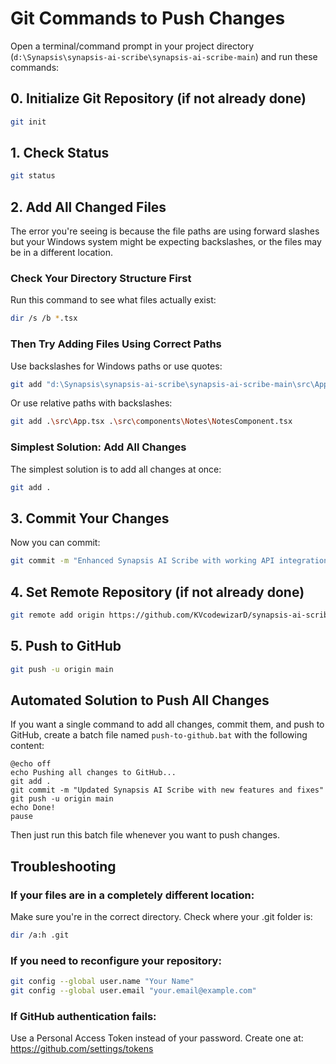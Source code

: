 # Git Commands to Push Changes

Open a terminal/command prompt in your project directory (`d:\Synapsis\synapsis-ai-scribe\synapsis-ai-scribe-main`) and run these commands:

## 0. Initialize Git Repository (if not already done)
```bash
git init
```

## 1. Check Status
```bash
git status
```

## 2. Add All Changed Files
The error you're seeing is because the file paths are using forward slashes but your Windows system might be expecting backslashes, or the files may be in a different location.

### Check Your Directory Structure First

Run this command to see what files actually exist:
```bash
dir /s /b *.tsx
```

### Then Try Adding Files Using Correct Paths

Use backslashes for Windows paths or use quotes:
```bash
git add "d:\Synapsis\synapsis-ai-scribe\synapsis-ai-scribe-main\src\App.tsx"
```

Or use relative paths with backslashes:
```bash
git add .\src\App.tsx .\src\components\Notes\NotesComponent.tsx
```

### Simplest Solution: Add All Changes

The simplest solution is to add all changes at once:
```bash
git add .
```

## 3. Commit Your Changes
Now you can commit:
```bash
git commit -m "Enhanced Synapsis AI Scribe with working API integration, interactive Notes, Research Papers, Knowledge Graph with import feature, and Library functionality"
```

## 4. Set Remote Repository (if not already done)
```bash
git remote add origin https://github.com/KVcodewizarD/synapsis-ai-scribe-main.git
```

## 5. Push to GitHub
```bash
git push -u origin main
```

## Automated Solution to Push All Changes

If you want a single command to add all changes, commit them, and push to GitHub, create a batch file named `push-to-github.bat` with the following content:

```batch
@echo off
echo Pushing all changes to GitHub...
git add .
git commit -m "Updated Synapsis AI Scribe with new features and fixes"
git push -u origin main
echo Done!
pause
```

Then just run this batch file whenever you want to push changes.

## Troubleshooting

### If your files are in a completely different location:
Make sure you're in the correct directory. Check where your .git folder is:
```bash
dir /a:h .git
```

### If you need to reconfigure your repository:
```bash
git config --global user.name "Your Name"
git config --global user.email "your.email@example.com"
```

### If GitHub authentication fails:
Use a Personal Access Token instead of your password.
Create one at: https://github.com/settings/tokens
